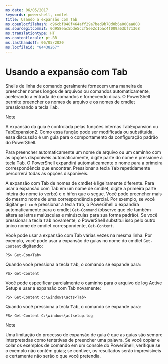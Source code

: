 ```yaml
---
ms.date: 06/05/2017
keywords: powershell, cmdlet
title: Usando a expansão com Tab
ms.openlocfilehash: d96cbf848f464aff29a7bed9b70d0b6a000aa808
ms.sourcegitcommit: 0d958eac5bde5ccf5ee2c1bac4f009a63bf71368
ms.translationtype: HT
ms.contentlocale: pt-BR
ms.lasthandoff: 06/05/2020
ms.locfileid: "84438267"
---
```

# <a name="using-tab-expansion"></a>Usando a expansão com Tab

Shells de linha de comando geralmente fornecem uma maneira de preencher nomes longos de arquivos ou comandos automaticamente, acelerando a entrada de comandos e fornecendo dicas. O PowerShell permite preencher os nomes de arquivo e os nomes de cmdlet pressionando a tecla <kbd>Tab</kbd>.

> [!NOTE]
> A expansão da guia é controlada pelas funções internas TabExpansion ou TabExpansion2. Como essa função pode ser modificada ou substituída, essa discussão é um guia para o comportamento da configuração padrão do PowerShell.

Para preencher automaticamente um nome de arquivo ou um caminho com as opções disponíveis automaticamente, digite parte do nome e pressione a tecla <kbd>Tab</kbd>. O PowerShell expandirá automaticamente o nome para a primeira correspondência que encontrar. Pressionar a tecla <kbd>Tab</kbd> repetidamente percorrerá todas as opções disponíveis.

A expansão com Tab de nomes de cmdlet é ligeiramente diferente. Para usar a expansão com Tab em um nome de cmdlet, digite a primeira parte inteira do nome (o verbo) e o hífen que o segue. Você pode preencher mais do mesmo nome de uma correspondência parcial. Por exemplo, se você digitar `get-co` e pressionar a tecla <kbd>Tab</kbd>, o PowerShell o expandirá automaticamente para o cmdlet `Get-Command` (observe que ele também altera as letras maiúsculas e minúsculas para sua forma padrão). Se você pressionar a tecla <kbd>Tab</kbd> novamente, o PowerShell substitui isso pelo outro único nome de cmdlet correspondente, `Get-Content`.

Você pode usar a expansão com Tab várias vezes na mesma linha. Por exemplo, você pode usar a expansão de guias no nome do cmdlet `Get-Content` digitando:

```
PS> Get-Con<Tab>
```

Quando você pressiona a tecla <kbd>Tab</kbd>, o comando se expande para:

```
PS> Get-Content
```

Você pode especificar parcialmente o caminho para o arquivo de log Active Setup e usar a expansão com Tab novamente:

```
PS> Get-Content c:\windows\acts<Tab>
```

Quando você pressiona a tecla <kbd>Tab</kbd>, o comando se expande para:

```
PS> Get-Content C:\windows\actsetup.log
```

> [!NOTE]
> Uma limitação do processo de expansão de guia é que as guias são sempre interpretadas como tentativas de preencher uma palavra. Se você copiar e colar os exemplos de comando em um console do PowerShell, verifique se o exemplo não contém guias; se contiver, os resultados serão imprevisíveis e certamente não serão o que você pretendia.
